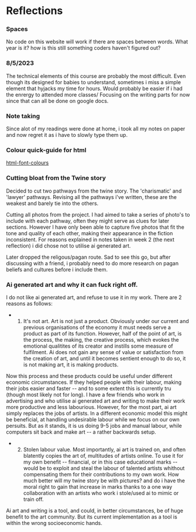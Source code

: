 # Reflections


### Spaces
No code on this website will work if there are spaces between words. What year is it? how is this still something coders haven't figured out?


### 8/5/2023
The technical elements of this course are probably the most difficult. Even though its designed for babies to understand, sometimes i miss a simple element that hyjacks my time for hours. Would probably be easier if i had the enrergy to attended more classes/ Focusing on the writing parts for now since that can all be done on google docs.


### Note taking
Since alot of my readings were done at home, i took all my notes on paper and now regret it as i have to slowly type them up.


### Colour quick-guide for html

[html-font-colours](html-font-colours)


### Cutting bloat from the Twine story

Decided to cut two pathways from the twine story. The 'charismatic' and 'lawyer' pathways. Revising all the pathways i've written, these are the weakest and barely tie into the others.

Cutting all photos from the project. I had aimed to take a series of photo's to include with each pathway, often they might serve as clues for later sections. However I have only been able to capture five photos that fit the tone and quality of each other, making their appearance in the fiction inconsistent. For reasons explained in notes taken in week 2 (the next reflection) i did chose not to utilise ai generated art.

Later dropped the religous/pagan route. Sad to see this go, but after discussing with a friend, i probably need to do more research on pagan beliefs and cultures before i include them.


### Ai generated art and why it can fuck right off.

I do not like ai generated art, and refuse to use it in my work. There are 2 reasons as follows:

- 1. It's not art. 
Art is not just a product.
Obviously under our current and previous organisations of the economy it must needs serve a product as part of its function. However, half of the point of art, is the process, the making, the creative process, which evokes the emotional qualitites of its creator and instills some measure of fulfilment. Ai does not gain any sense of value or satisfaction from the creation of art, and until it becomes sentient enough to do so, it is not making art, it is making products.

Now this process and these products could be useful under different economic circumstances. If they helped people with their labour, making their jobs easier and faster -- and to some extent this is currently tru (though most likely not for long). I have a few friends who work in advertising and who utilise ai generated art and writing to make their work more productive and less labourious. However, for the most part, ai art simply replaces the jobs of artists. In a different economic model this might be beneficial, at handling undesirable labour while we focus on our own persuits. But as it stands, it is us doing 9-5 jobs and manual labour, while computers sit back and make art -- a rather backwards setup. 

- 2. Stolen labour value.
Most importantly, ai art is trained on, and often blatently copies the art of, multitudes of artists online. To use it for my own benefit -- financial, or in this case educational marks -- would be to exploit and steal the labour of talented artists whithout compensating them for their contributions to my own work. How much better will my twine story be with pictures? and do i have the moral right to gain that increase in marks thanks to a one way collaboration with an artists who work i stole/used ai to mimic or train off.


Ai art and writing is a tool, and could, in better circumstances, be of huge benefit to the art community. But its current implementation as a tool is within the wrong socioeconomic hands.
